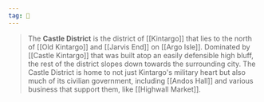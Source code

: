 ```yaml
---
tag: 🏰
---
```

> The **Castle District** is the district of [[Kintargo]] that lies to the north of [[Old Kintargo]] and [[Jarvis End]] on [[Argo Isle]]. Dominated by [[Castle Kintargo]] that was built atop an easily defensible high bluff, the rest of the district slopes down towards the surrounding city. The Castle District is home to not just Kintargo's military heart but also much of its civilian government, including [[Andos Hall]] and various business that support them, like [[Highwall Market]].








